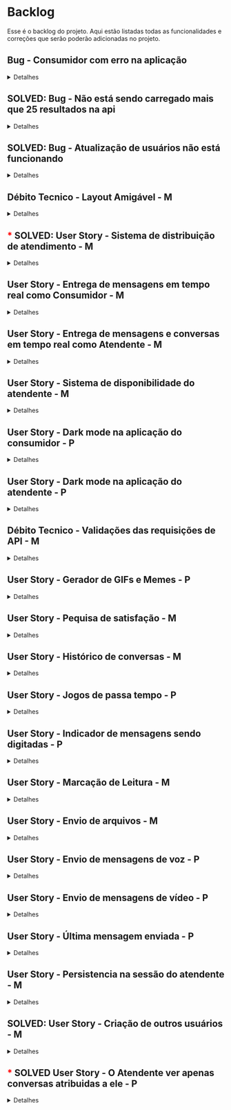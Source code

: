 # Backlog

Esse é o backlog do projeto. Aqui estão listadas todas as funcionalidades e correções que serão poderão adicionadas no projeto.

## Bug - Consumidor com erro na aplicação

<details close>

<summary>Detalhes</summary>

### Descrição

Eventualmente o consumidor sofre com vários erros de conexão e não consegue mais se conectar. Precisamos investigar o que está acontecendo.

</details>

## SOLVED: Bug - Não está sendo carregado mais que 25 resultados na api

<details close>

<summary>Detalhes</summary>

### Descrição

A api está limitando a quantidade de resultados para 25. Precisamos ter visibilidade de todos os dados. As áreas são as conversas e também as mensagens das conversas.

</details>

## SOLVED: Bug - Atualização de usuários não está funcionando

<details close>

<summary>Detalhes</summary>

### Descrição

A atualização de usuários não está funcionando. Estamos tomando erro na api.


</details>

## Débito Tecnico - Layout Amigável - M

<details close>

<summary>Detalhes</summary>

### Descrição

Adicionar um layout amigável para o sistema. Hoje os frontend foram entregues para atender a necessidade mais rápido do cliente, mas o layout não está amigável.

</details>

## <span style='color: red'>*</span> SOLVED: User Story - Sistema de distribuição de atendimento - M

<details close>

<summary>Detalhes</summary>

### Hístoria de Usuário

Eu como atendente quero distribuir o atendimento para que todos os atendentes tenham a mesma quantidade de atendimentos.

### Critérios de Aceitação

- O sistema deve distribuir os atendimentos de forma equitativa entre os atendentes.

### Cenários de teste

**Cenário** - Distribuição de atendimentos para 3 atendentes e 11 atendimentos
<br>
**Dado** que existem 2 atendentes e 10 atendimentos
<br>
**Quando** o sistema distribuir os atendimentos
<br>
**Então** cada atendente terá 5 atendimentos

**Cenário** - Distribuição de atendimentos para 2 atendentes e 10 atendimentos
<br>
**Dado** que existem 3 atendentes e 10 atendimentos
<br>
**Quando** o sistema distribuir os atendimentos
<br>
**Então** cada atendente terá 3 atendimentos e 1 atendente terá 4 atendimentos

</details>

## User Story - Entrega de mensagens em tempo real como Consumidor - M

<details close>

<summary>Detalhes</summary>

### Hístoria de Usuário

Eu como consumidor quero receber as mensagens em tempo real para que eu possa me comunicar com o atendente de forma mais rápida.

### Critérios de Aceitação

- O sistema deve entregar as mensagens em tempo real para o consumidor.

### Cenários de teste

**Cenário** - Recebimento de mensagens em tempo real
<br>
**Dado** que o consumidor está conectado ao sistema
<br>
**Quando** o atendente enviar uma mensagem
<br>
**Então** o consumidor deve receber a mensagem em tempo real

</details>

## User Story - Entrega de mensagens e conversas em tempo real como Atendente - M

<details close>

<summary>Detalhes</summary>

### Hístoria de Usuário

Eu como atendente quero receber as conversas/mensagens em tempo real para que eu possa me comunicar com o consumidor de forma mais rápida.

### Critérios de Aceitação

- O sistema deve entregar as mensagens em tempo real para o atendente.

- O sistema deve entregas as conversas em tempo real para o atendente.

### Cenários de teste

**Cenário** - Recebimento de mensagens em tempo real
<br>
**Dado** que o atendente está conectado ao sistema
<br>
**E** o atendentente está com foco em uma conversa
<br>
**Quando** o consumidor enviar uma mensagem
<br>
**Então** o atendente deve receber a mensagem em tempo real

**Cenário** - Recebimento de conversas em tempo real
<br>
**Dado** que o atendente está conectado ao sistema
<br>
**Quando** o consumidor iniciar uma conversa
<br>
**Então** o atendente deve receber a conversa em tempo real

</details>

## User Story - Sistema de disponibilidade do atendente - M

<details close>

<summary>Detalhes</summary>

### Hístoria de Usuário

Eu como atendente quero poder definir minha disponibilidade para que eu possa atender os consumidores quando estiver disponível.

### Critérios de Aceitação

- Quando o atendete logar no sistema ele deve estar disponível.

- O sistema deve permitir que o atendente defina sua disponibilidade.

- O sistema deve permitir que o atendente defina sua indisponibilidade.

### Cenários de teste

**Cenário** - Definição de disponibilidade
<br>
**Dado** que o atendente está indisponível
<br>
**Quando** o atendente definir sua disponibilidade
<br>
**Então** o atendente deve ficar disponível
**E** deve receber novas conversas

**Cenário** - Definição de indisponibilidade
<br>
**Dado** que o atendente está disponível
<br>
**Quando** o atendente definir sua indisponibilidade
<br>
**Então** o atendente deve ficar indisponível
**E** não deve receber novas conversas

**Cenário** - Definição de disponibilidade ao logar
<br>
**Dado** que o atendente não está logado
<br>
**Quando** o atendente logar
<br>
**Então** o atendente deve ficar disponível

</details>

## User Story - Dark mode na aplicação do consumidor - P

<details close>

<summary>Detalhes</summary>

### Hístoria de Usuário

Eu como consumidor quero poder ativar o dark mode para que eu possa ter uma melhor experiência de uso.

### Critérios de Aceitação

- O sistema deve permitir que o consumidor ative o dark mode.

### Cenários de teste

**Cenário** - Ativação do dark mode
<br>
**Dado** que o consumidor está utilizando o sistema
<br>
**Quando** o consumidor ativar o dark mode
<br>
**Então** o sistema deve mudar para o dark mode

</details>

## User Story - Dark mode na aplicação do atendente - P

<details close>

<summary>Detalhes</summary>

### Hístoria de Usuário

Eu como atendente quero poder ativar o dark mode para que eu possa ter uma melhor experiência de uso.

### Critérios de Aceitação

- O sistema deve permitir que o atendente ative o dark mode.

### Cenários de teste

**Cenário** - Ativação do dark mode

**Dado** que o atendente está utilizando o sistema

**Quando** o atendente ativar o dark mode

**Então** o sistema deve mudar para o dark mode

</details>

## Débito Tecnico - Validações das requisições de API - M

<details close>

<summary>Detalhes</summary>

### Descrição

Adicionar validações nas requisições de API para garantir que os dados enviados estão corretos.

</details>

## User Story - Gerador de GIFs e Memes - P

<details close>

<summary>Detalhes</summary>

### Hístoria de Usuário

Eu como consumidor quero poder enviar GIFs e Memes para que eu possa me comunicar de forma mais divertida.

### Critérios de Aceitação

- O sistema deve permitir que o consumidor envie GIFs e Memes.

### Cenários de teste

**Cenário** - Envio de GIFs e Memes
<br>
**Dado** que o consumidor está conectado ao sistema
<br>
**Quando** o consumidor enviar um GIF ou Meme
<br>
**Então** o atendente deve receber o GIF ou Meme

</details>

## User Story - Pequisa de satisfação - M

<details close>

<summary>Detalhes</summary>

### Hístoria de Usuário

Eu como consumidor quero poder avaliar o atendimento para que eu possa dar um feedback.

### Critérios de Aceitação

- O sistema deve permitir que o consumidor avalie o atendimento.

### Cenários de teste

**Cenário** - Avaliação do atendimento
<br>
**Dado** que o consumidor está conectado ao sistema
<br>
**Quando** o consumidor/usuário finalizar a conversa
<br>
**Então** o consumidor deve avaliar o atendimento

</details>

## User Story - Histórico de conversas - M

<details close>

<summary>Detalhes</summary>

### Hístoria de Usuário

Eu como consumidor quero poder ver o histórico de conversas para que eu possa ver o que foi conversado anteriormente.

### Critérios de Aceitação

- O sistema deve permitir que o consumidor veja o histórico de conversas.

### Cenários de teste

**Cenário** - Visualização do histórico de conversas
<br>
**Dado** que o consumidor está conectado ao sistema
<br>
**Quando** o consumidor acessar o histórico de conversas
<br>
**Então** o consumidor deve ver o histórico de conversas

</details>

## User Story - Jogos de passa tempo - P

<details close>

<summary>Detalhes</summary>

### Hístoria de Usuário

Eu como consumidor quero poder jogar jogos de passa tempo para que eu possa me distrair enquanto espero o atendente.

### Critérios de Aceitação

- O sistema deve permitir que o consumidor jogue jogos de passa tempo.

### Cenários de teste

**Cenário** - Jogar jogos de passa tempo
<br>
**Dado** que o consumidor está conectado ao sistema
<br>
**Quando** o consumidor acessar os jogos de passa tempo
<br>
**Então** o consumidor deve poder jogar os jogos de passa tempo

</details>

## User Story - Indicador de mensagens sendo digitadas - P

<details close>

<summary>Detalhes</summary>

### Hístoria de Usuário

Eu como consumidor/atendente quero ver um indicador de mensagens sendo digitadas para que eu saiba que o atendente/consumidor está respondendo.

### Critérios de Aceitação

- O sistema deve mostrar um indicador de mensagens sendo digitadas no portal do usuário.
- O sistema deve mostrar um indicador de mensagens sendo digitadas no portal do atendente.

### Cenários de teste

**Cenário** - Indicador de mensagens sendo digitadas para o atendente
<br>
**Dado** que o atendente está conectado ao sistema
<br>
**E** o atendente está com foco em uma conversa
<br>
**Quando** o consumidor estiver digitando uma mensagem
<br>
**Então** o atendente deve ver um indicador de mensagens sendo digitadas

**Cenário** - Indicador de mensagens sendo digitadas para o consumidor
<br>
**Dado** que o consumidor está conectado ao sistema
<br>
**Quando** o atendente estiver digitando uma mensagem
<br>
**Então** o consumidor deve ver um indicador de mensagens sendo digitadas

</details>

## User Story - Marcação de Leitura - M

<details close>

<summary>Detalhes</summary>

### Hístoria de Usuário

Eu como atendente quero ver uma marcação de leitura para que eu saiba que a mensagem foi lida.

### Critérios de Aceitação

- O sistema deve mostrar uma marcação de leitura no portal do atendente.

### Cenários de teste

**Cenário** - Marcação de leitura
<br>
**Dado** que o atendente está conectado ao sistema
<br>
**E** o atendente está com foco em uma conversa
<br>
**Quando** o consumidor ler uma mensagem
<br>
**Então** o atendente deve ver uma marcação de leitura

</details>

## User Story - Envio de arquivos - M

<details close>

<summary>Detalhes</summary>

### Hístoria de Usuário

Eu como consumidor/atendente quero poder enviar arquivos para que eu possa compartilhar informações com o atendente/consumidor.

### Critérios de Aceitação

- O sistema deve permitir que o consumidor envie arquivos.
- O sistema deve permitir que o atendente envie arquivos.

### Cenários de teste

**Cenário** - Envio de arquivos para o atendente
<br>
**Dado** que o consumidor está conectado ao sistema
<br>
**Quando** o consumidor enviar um arquivo
<br>
**Então** o atendente deve receber o arquivo

**Cenário** - Envio de arquivos para o consumidor
<br>
**Dado** que o atendente está conectado ao sistema
<br>
**Quando** o atendente enviar um arquivo
<br>
**Então** o consumidor deve receber o arquivo

</details>

## User Story - Envio de mensagens de voz - P

<details close>

<summary>Detalhes</summary>

### Hístoria de Usuário

Eu como consumidor/atendente quero poder enviar mensagens de voz para que eu possa me comunicar de forma mais rápida.

### Critérios de Aceitação

- O sistema deve permitir que o consumidor envie mensagens de voz.
- O sistema deve permitir que o atendente envie mensagens de voz.

### Cenários de teste

**Cenário** - Envio de mensagens de voz para o atendente
<br>
**Dado** que o consumidor está conectado ao sistema
<br>
**Quando** o consumidor enviar uma mensagem de voz
<br>
**Então** o atendente deve receber a mensagem de voz

**Cenário** - Envio de mensagens de voz para o consumidor
<br>
**Dado** que o atendente está conectado ao sistema
<br>
**Quando** o atendente enviar uma mensagem de voz
<br>
**Então** o consumidor deve receber a mensagem de voz

</details>

## User Story - Envio de mensagens de vídeo - P

<details close>

<summary>Detalhes</summary>

### Hístoria de Usuário

Eu como consumidor/atendente quero poder enviar mensagens de vídeo para que eu possa me comunicar de forma mais rápida.

### Critérios de Aceitação

- O sistema deve permitir que o consumidor envie mensagens de vídeo.
- O sistema deve permitir que o atendente envie mensagens de vídeo.

### Cenários de teste

**Cenário** - Envio de mensagens de vídeo para o atendente
<br>
**Dado** que o consumidor está conectado ao sistema
<br>
**Quando** o consumidor enviar uma mensagem de vídeo
<br>
**Então** o atendente deve receber a mensagem de vídeo

**Cenário** - Envio de mensagens de vídeo para o consumidor
<br>
**Dado** que o atendente está conectado ao sistema
<br>
**Quando** o atendente enviar uma mensagem de vídeo
<br>
**Então** o consumidor deve receber a mensagem de vídeo

</details>

## User Story - Última mensagem enviada - P

<details close>

<summary>Detalhes</summary>

### Hístoria de Usuário

Eu como atendente quero ver a última mensagem enviada para que eu saiba o que foi conversado anteriormente.

### Critérios de Aceitação

- O sistema deve mostrar a última mensagem enviada no portal do atendente.

### Cenários de teste

**Cenário** - Última mensagem enviada
<br>
**Dado** que o atendente está conectado ao sistema
<br>
**E** o atendente está com foco em outra conversa
<br>
**Quando** o consumidor enviar uma mensagem
<br>
**Então** o atendente deve ver a última mensagem enviada

</details>

## User Story - Persistencia na sessão do atendente - M

<details close>

<summary>Detalhes</summary>

### Hístoria de Usuário

Eu como atendente quero que o sistema persista minha sessão para que eu não precise logar toda vez que abrir o sistema.

### Critérios de Aceitação

- O sistema deve persistir a sessão do atendente.

### Cenários de teste

**Cenário** - Persistencia na sessão do atendente
<br>
**Dado** que o atendente está logado no sistema
<br>
**Quando** o atendente fechar o sistema
<br>
**E** abrir o sistema novamente
<br>
**Então** o atendente deve estar logado

</details>

## SOLVED: User Story - Criação de outros usuários - M

<details close>

<summary>Detalhes</summary>

### Hístoria de Usuário

Eu como administrador quero poder criar outros usuários para que eu possa ter mais atendentes.

### Critérios de Aceitação

- O sistema deve permitir que o administrador crie outros usuários.

### Cenários de teste

**Cenário** - Criação de outros usuários
<br>
**Dado** que o administrador está conectado ao sistema
<br>
**Quando** o administrador criar um novo usuário
<br>
**Então** o novo usuário deve ser criado

</details>

## <span style='color: red'>*</span> SOLVED User Story - O Atendente ver apenas conversas atribuidas a ele - P

<details close>

<summary>Detalhes</summary>

### Hístoria de Usuário

Eu como atendente quero ver apenas as conversas atribuidas a mim para que eu possa focar no atendimento.

### Critérios de Aceitação

- O sistema deve mostrar apenas as conversas atribuidas ao atendente.

### Cenários de teste

**Cenário** - Visualização de conversas atribuidas ao atendente
<br>
**Dado** que o atendente está conectado ao sistema
<br>
**Quando** o atendente acessar as conversas
<br>
**Então** o atendente deve ver apenas as conversas atribuidas a ele

</details>